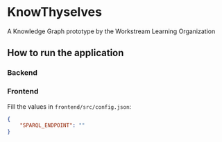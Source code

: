 # KnowThyselves
A Knowledge Graph prototype by the Workstream Learning Organization

## How to run the application

### Backend

### Frontend

Fill the values in `frontend/src/config.json`:

```json
{
    "SPARQL_ENDPOINT": ""
}
```
